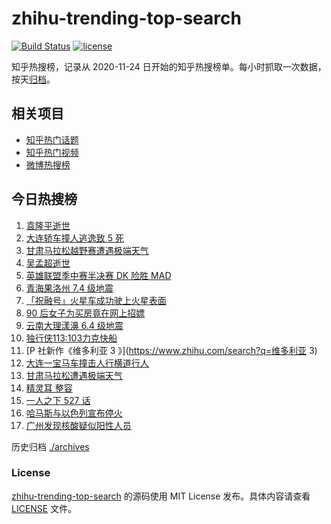 # zhihu-trending-top-search

[![Build Status](https://github.com/justjavac/zhihu-trending-top-search/workflows/ci/badge.svg?branch=main)](https://github.com/justjavac/zhihu-trending-top-search/actions)
[![license](https://img.shields.io/github/license/justjavac/zhihu-trending-top-search)](https://github.com/justjavac/zhihu-trending-top-search/blob/main/LICENSE)

知乎热搜榜，记录从 2020-11-24 日开始的知乎热搜榜单。每小时抓取一次数据，按天[归档](./archives)。

## 相关项目

- [知乎热门话题](https://github.com/justjavac/zhihu-trending-hot-questions)
- [知乎热门视频](https://github.com/justjavac/zhihu-trending-hot-video)
- [微博热搜榜](https://github.com/justjavac/weibo-trending-hot-search)

## 今日热搜榜

<!-- BEGIN -->
<!-- 最后更新时间 Sun May 23 2021 17:06:42 GMT+0800 (China Standard Time) -->

1. [袁隆平逝世](https://www.zhihu.com/search?q=袁隆平)
2. [大连轿车撞人逃逸致 5 死](https://www.zhihu.com/search?q=大连车祸)
3. [甘肃马拉松越野赛遭遇极端天气](https://www.zhihu.com/search?q=甘肃马拉松)
4. [吴孟超逝世](https://www.zhihu.com/search?q=吴孟超)
5. [英雄联盟季中赛半决赛 DK 险胜 MAD](https://www.zhihu.com/search?q=英雄联盟)
6. [青海果洛州 7.4 级地震](https://www.zhihu.com/search?q=青海地震)
7. [「祝融号」火星车成功驶上火星表面](https://www.zhihu.com/search?q=祝融号)
8. [90 后女子为买房竟在网上招嫖](https://www.zhihu.com/search?q=杭州买房)
9. [云南大理漾濞 6.4 级地震](https://www.zhihu.com/search?q=云南地震)
10. [独行侠113:103力克快船](https://www.zhihu.com/search?q=独行侠)
11. [P 社新作《维多利亚 3 》](https://www.zhihu.com/search?q=维多利亚 3)
12. [大连一宝马车撞击人行横道行人](https://www.zhihu.com/search?q=大连车祸)
13. [甘肃马拉松遭遇极端天气](https://www.zhihu.com/search?q=甘肃马拉松)
14. [精灵耳 整容](https://www.zhihu.com/search?q=精灵耳)
15. [一人之下 527 话](https://www.zhihu.com/search?q=一人之下)
16. [哈马斯与以色列宣布停火](https://www.zhihu.com/search?q=以色列哈马斯)
17. [广州发现核酸疑似阳性人员](https://www.zhihu.com/search?q=广州核酸疑似阳性)

<!-- END -->

历史归档 [./archives](./archives)

### License

[zhihu-trending-top-search](https://github.com/justjavac/zhihu-trending-top-search)
的源码使用 MIT License 发布。具体内容请查看 [LICENSE](./LICENSE) 文件。
